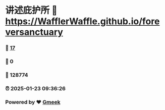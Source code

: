 # 讲述庇护所 :link: https://WafflerWaffle.github.io/foreversanctuary 
### :page_facing_up: [17](https://WafflerWaffle.github.io/foreversanctuary/tag.html) 
### :speech_balloon: 0 
### :hibiscus: 128774 
### :alarm_clock: 2025-01-23 09:36:26 
### Powered by :heart: [Gmeek](https://github.com/Meekdai/Gmeek)
